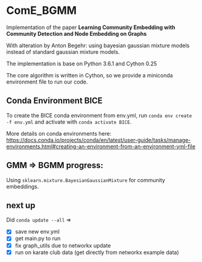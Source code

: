 # ComE_BGMM
Implementation of the paper 
**Learning Community Embedding with Community Detection and Node Embedding on Graphs**

With alteration by Anton Begehr: using bayesian gaussian mixture models instead of standard gaussian mixture models.

The implementation is base on Python 3.6.1 and Cython 0.25

The core algorithm is written in Cython, so we provide a miniconda environment file to run our code. 

## Conda Environment BICE

To create the BICE conda environment from env.yml, run `conda env create -f env.yml` and activate with `conda activate BICE`.

More details on conda environments here: https://docs.conda.io/projects/conda/en/latest/user-guide/tasks/manage-environments.html#creating-an-environment-from-an-environment-yml-file

## GMM => BGMM progress:

Using `sklearn.mixture.BayesianGaussianMixture` for community embeddings.

## next up

Did `conda update --all` =>
- [x] save new env.yml
- [x] get main.py to run
- [x] fix graph_utils due to networkx update
- [x] run on karate club data (get directly from networkx example data)
